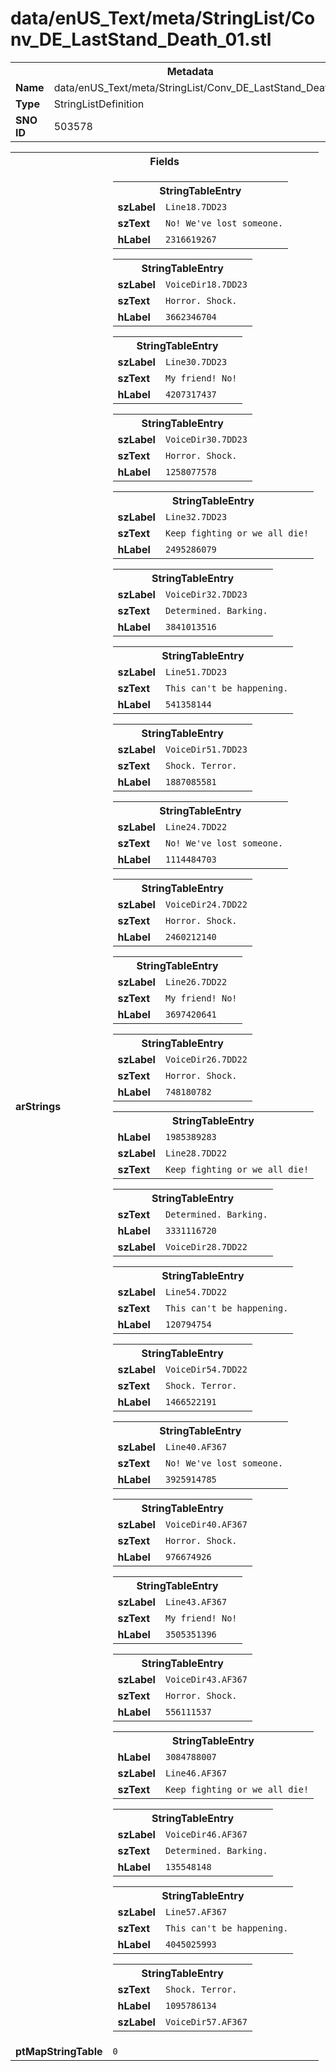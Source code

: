 <h1>data/enUS_Text/meta/StringList/Conv_DE_LastStand_Death_01.stl</h1><table><tr><th colspan="100%">Metadata</th></tr><tr><td><b>Name</b></td><td>data/enUS_Text/meta/StringList/Conv_DE_LastStand_Death_01.stl</td></tr><tr><td><b>Type</b></td><td>StringListDefinition</td></tr><tr><td><b>SNO ID</b></td><td>503578</td></tr></table>

<table><tr><th colspan="100%">Fields</th></tr><tr><td><b>arStrings</b></td><td><table><tr><th colspan="100%">StringTableEntry</th></tr><tr><td><b>szLabel</b></td><td><code>Line18.7DD23</code></td></tr><tr><td><b>szText</b></td><td><code>No! We've lost someone.</code></td></tr><tr><td><b>hLabel</b></td><td><code>2316619267</code></td></tr></table>


<table><tr><th colspan="100%">StringTableEntry</th></tr><tr><td><b>szLabel</b></td><td><code>VoiceDir18.7DD23</code></td></tr><tr><td><b>szText</b></td><td><code>Horror. Shock.</code></td></tr><tr><td><b>hLabel</b></td><td><code>3662346704</code></td></tr></table>


<table><tr><th colspan="100%">StringTableEntry</th></tr><tr><td><b>szLabel</b></td><td><code>Line30.7DD23</code></td></tr><tr><td><b>szText</b></td><td><code>My friend! No!</code></td></tr><tr><td><b>hLabel</b></td><td><code>4207317437</code></td></tr></table>


<table><tr><th colspan="100%">StringTableEntry</th></tr><tr><td><b>szLabel</b></td><td><code>VoiceDir30.7DD23</code></td></tr><tr><td><b>szText</b></td><td><code>Horror. Shock.</code></td></tr><tr><td><b>hLabel</b></td><td><code>1258077578</code></td></tr></table>


<table><tr><th colspan="100%">StringTableEntry</th></tr><tr><td><b>szLabel</b></td><td><code>Line32.7DD23</code></td></tr><tr><td><b>szText</b></td><td><code>Keep fighting or we all die!</code></td></tr><tr><td><b>hLabel</b></td><td><code>2495286079</code></td></tr></table>


<table><tr><th colspan="100%">StringTableEntry</th></tr><tr><td><b>szLabel</b></td><td><code>VoiceDir32.7DD23</code></td></tr><tr><td><b>szText</b></td><td><code>Determined. Barking.</code></td></tr><tr><td><b>hLabel</b></td><td><code>3841013516</code></td></tr></table>


<table><tr><th colspan="100%">StringTableEntry</th></tr><tr><td><b>szLabel</b></td><td><code>Line51.7DD23</code></td></tr><tr><td><b>szText</b></td><td><code>This can't be happening.</code></td></tr><tr><td><b>hLabel</b></td><td><code>541358144</code></td></tr></table>


<table><tr><th colspan="100%">StringTableEntry</th></tr><tr><td><b>szLabel</b></td><td><code>VoiceDir51.7DD23</code></td></tr><tr><td><b>szText</b></td><td><code>Shock. Terror.</code></td></tr><tr><td><b>hLabel</b></td><td><code>1887085581</code></td></tr></table>


<table><tr><th colspan="100%">StringTableEntry</th></tr><tr><td><b>szLabel</b></td><td><code>Line24.7DD22</code></td></tr><tr><td><b>szText</b></td><td><code>No! We've lost someone.</code></td></tr><tr><td><b>hLabel</b></td><td><code>1114484703</code></td></tr></table>


<table><tr><th colspan="100%">StringTableEntry</th></tr><tr><td><b>szLabel</b></td><td><code>VoiceDir24.7DD22</code></td></tr><tr><td><b>szText</b></td><td><code>Horror. Shock.</code></td></tr><tr><td><b>hLabel</b></td><td><code>2460212140</code></td></tr></table>


<table><tr><th colspan="100%">StringTableEntry</th></tr><tr><td><b>szLabel</b></td><td><code>Line26.7DD22</code></td></tr><tr><td><b>szText</b></td><td><code>My friend! No!</code></td></tr><tr><td><b>hLabel</b></td><td><code>3697420641</code></td></tr></table>


<table><tr><th colspan="100%">StringTableEntry</th></tr><tr><td><b>szLabel</b></td><td><code>VoiceDir26.7DD22</code></td></tr><tr><td><b>szText</b></td><td><code>Horror. Shock.</code></td></tr><tr><td><b>hLabel</b></td><td><code>748180782</code></td></tr></table>


<table><tr><th colspan="100%">StringTableEntry</th></tr><tr><td><b>hLabel</b></td><td><code>1985389283</code></td></tr><tr><td><b>szLabel</b></td><td><code>Line28.7DD22</code></td></tr><tr><td><b>szText</b></td><td><code>Keep fighting or we all die!</code></td></tr></table>


<table><tr><th colspan="100%">StringTableEntry</th></tr><tr><td><b>szText</b></td><td><code>Determined. Barking.</code></td></tr><tr><td><b>hLabel</b></td><td><code>3331116720</code></td></tr><tr><td><b>szLabel</b></td><td><code>VoiceDir28.7DD22</code></td></tr></table>


<table><tr><th colspan="100%">StringTableEntry</th></tr><tr><td><b>szLabel</b></td><td><code>Line54.7DD22</code></td></tr><tr><td><b>szText</b></td><td><code>This can't be happening.</code></td></tr><tr><td><b>hLabel</b></td><td><code>120794754</code></td></tr></table>


<table><tr><th colspan="100%">StringTableEntry</th></tr><tr><td><b>szLabel</b></td><td><code>VoiceDir54.7DD22</code></td></tr><tr><td><b>szText</b></td><td><code>Shock. Terror.</code></td></tr><tr><td><b>hLabel</b></td><td><code>1466522191</code></td></tr></table>


<table><tr><th colspan="100%">StringTableEntry</th></tr><tr><td><b>szLabel</b></td><td><code>Line40.AF367</code></td></tr><tr><td><b>szText</b></td><td><code>No! We've lost someone.</code></td></tr><tr><td><b>hLabel</b></td><td><code>3925914785</code></td></tr></table>


<table><tr><th colspan="100%">StringTableEntry</th></tr><tr><td><b>szLabel</b></td><td><code>VoiceDir40.AF367</code></td></tr><tr><td><b>szText</b></td><td><code>Horror. Shock.</code></td></tr><tr><td><b>hLabel</b></td><td><code>976674926</code></td></tr></table>


<table><tr><th colspan="100%">StringTableEntry</th></tr><tr><td><b>szLabel</b></td><td><code>Line43.AF367</code></td></tr><tr><td><b>szText</b></td><td><code>My friend! No!</code></td></tr><tr><td><b>hLabel</b></td><td><code>3505351396</code></td></tr></table>


<table><tr><th colspan="100%">StringTableEntry</th></tr><tr><td><b>szLabel</b></td><td><code>VoiceDir43.AF367</code></td></tr><tr><td><b>szText</b></td><td><code>Horror. Shock.</code></td></tr><tr><td><b>hLabel</b></td><td><code>556111537</code></td></tr></table>


<table><tr><th colspan="100%">StringTableEntry</th></tr><tr><td><b>hLabel</b></td><td><code>3084788007</code></td></tr><tr><td><b>szLabel</b></td><td><code>Line46.AF367</code></td></tr><tr><td><b>szText</b></td><td><code>Keep fighting or we all die!</code></td></tr></table>


<table><tr><th colspan="100%">StringTableEntry</th></tr><tr><td><b>szLabel</b></td><td><code>VoiceDir46.AF367</code></td></tr><tr><td><b>szText</b></td><td><code>Determined. Barking.</code></td></tr><tr><td><b>hLabel</b></td><td><code>135548148</code></td></tr></table>


<table><tr><th colspan="100%">StringTableEntry</th></tr><tr><td><b>szLabel</b></td><td><code>Line57.AF367</code></td></tr><tr><td><b>szText</b></td><td><code>This can't be happening.</code></td></tr><tr><td><b>hLabel</b></td><td><code>4045025993</code></td></tr></table>


<table><tr><th colspan="100%">StringTableEntry</th></tr><tr><td><b>szText</b></td><td><code>Shock. Terror.</code></td></tr><tr><td><b>hLabel</b></td><td><code>1095786134</code></td></tr><tr><td><b>szLabel</b></td><td><code>VoiceDir57.AF367</code></td></tr></table>


</td></tr><tr><td><b>ptMapStringTable</b></td><td><code>0</code></td></tr></table>

